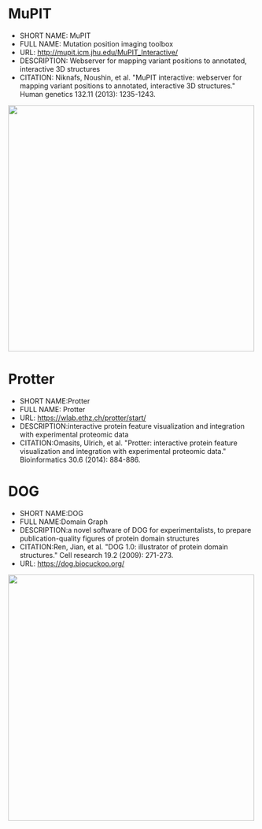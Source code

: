 
# MuPIT 
- SHORT NAME: MuPIT
- FULL NAME: Mutation position imaging toolbox
- URL: http://mupit.icm.jhu.edu/MuPIT_Interactive/
- DESCRIPTION: Webserver for mapping variant positions to annotated, interactive 3D structures
- CITATION: Niknafs, Noushin, et al. "MuPIT interactive: webserver for mapping variant positions to annotated, interactive 3D structures." Human genetics 132.11 (2013): 1235-1243.
<img src="https://user-images.githubusercontent.com/40289485/197114460-2b662d15-b5bc-457f-b2b8-46cf83f15717.png" width="500">

# Protter 
- SHORT NAME:Protter
- FULL NAME: Protter
- URL: https://wlab.ethz.ch/protter/start/
- DESCRIPTION:interactive protein feature visualization and integration with experimental proteomic data
- CITATION:Omasits, Ulrich, et al. "Protter: interactive protein feature visualization and integration with experimental proteomic data." Bioinformatics 30.6 (2014): 884-886.

# DOG 
- SHORT NAME:DOG
- FULL NAME:Domain Graph
- DESCRIPTION:a novel software of DOG for experimentalists, to prepare publication-quality figures of protein domain structures
- CITATION:Ren, Jian, et al. "DOG 1.0: illustrator of protein domain structures." Cell research 19.2 (2009): 271-273.
- URL: https://dog.biocuckoo.org/
<img src="https://user-images.githubusercontent.com/40289485/197114544-88e0274f-772b-45f1-8f9f-6a7d795355fe.png" width="500">
